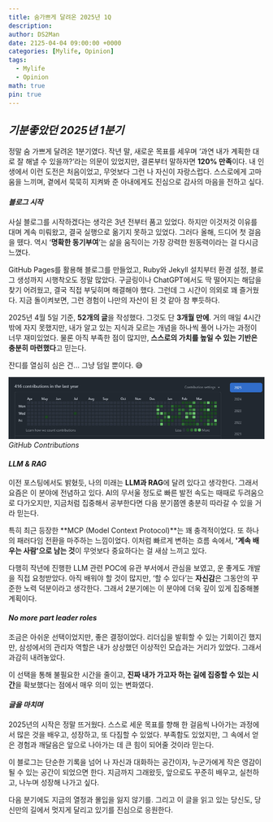```yaml
---
title: 숨가쁘게 달려온 2025년 1Q
description: 
author: DS2Man
date: 2125-04-04 09:00:00 +0000
categories: [Mylife, Opinion]
tags:
  - Mylife
  - Opinion
math: true
pin: true
---
```


## *기분좋았던 2025년 1분기*

정말 숨 가쁘게 달려온 1분기였다. 작년 말, 새로운 목표를 세우며 ‘과연 내가 계획한 대로 잘 해낼 수 있을까?’라는 의문이 있었지만, 결론부터 말하자면 **120% 만족**이다. 내 인생에서 이런 도전은 처음이었고, 무엇보다 그런 나 자신이 자랑스럽다. 스스로에게 고마움을 느끼며, 곁에서 묵묵히 지켜봐 준 아내에게도 진심으로 감사의 마음을 전하고 싶다.

#### *블로그 시작*

사실 블로그를 시작하겠다는 생각은 3년 전부터 품고 있었다. 하지만 이것저것 이유를 대며 계속 미뤄왔고, 결국 실행으로 옮기지 못하고 있었다. 그러다 올해, 드디어 첫 걸음을 뗐다. 역시 ‘**명확한 동기부여**’는 삶을 움직이는 가장 강력한 원동력이라는 걸 다시금 느꼈다.

GitHub Pages를 활용해 블로그를 만들었고, Ruby와 Jekyll 설치부터 환경 설정, 블로그 생성까지 시행착오도 정말 많았다. 구글링이나 ChatGPT에서도 딱 떨어지는 해답을 찾기 어려웠고, 결국 직접 부딪히며 해결해야 했다. 그런데 그 시간이 의외로 꽤 즐거웠다. 지금 돌이켜보면, 그런 경험이 나만의 자산이 된 것 같아 참 뿌듯하다.

2025년 4월 5일 기준, **52개의 글**을 작성했다. 그것도 단 **3개월 만에**. 거의 매일 4시간밖에 자지 못했지만, 내가 알고 있는 지식과 모르는 개념을 하나씩 풀어 나가는 과정이 너무 재미있었다. 물론 아직 부족한 점이 많지만, **스스로의 가치를 높일 수 있는 기반은 충분히 마련했다**고 믿는다.

잔디를 열심히 심은 건… 그냥 덤일 뿐이다. 😅

![GitHub Contributions](/assets/img/mylife/2025/2025-04-04-MyOpinion_1.png)
_GitHub Contributions_

#### *LLM & RAG*

이전 포스팅에서도 밝혔듯, 나의 미래는 **LLM과 RAG**에 달려 있다고 생각한다. 그래서 요즘은 이 분야에 전념하고 있다. AI의 무서울 정도로 빠른 발전 속도는 때때로 두려움으로 다가오지만, 지금처럼 집중해서 공부한다면 다음 분기쯤엔 충분히 따라갈 수 있을 거라 믿는다.

특히 최근 등장한 **MCP (Model Context Protocol)**는 꽤 충격적이었다. 또 하나의 패러다임 전환을 마주하는 느낌이었다. 이처럼 빠르게 변하는 흐름 속에서, **'계속 배우는 사람'으로 남는 것**이 무엇보다 중요하다는 걸 새삼 느끼고 있다.

다행히 작년에 진행한 LLM 관련 POC에 유관 부서에서 관심을 보였고, 운 좋게도 개발을 직접 요청받았다. 아직 배워야 할 것이 많지만, ‘할 수 있다’는 **자신감**은 그동안의 꾸준한 노력 덕분이라고 생각한다. 그래서 2분기에는 이 분야에 더욱 깊이 있게 집중해볼 계획이다.

#### *No more part leader roles*

조금은 아쉬운 선택이었지만, 좋은 결정이었다. 리더십을 발휘할 수 있는 기회이긴 했지만, 삼성에서의 관리자 역할은 내가 상상했던 이상적인 모습과는 거리가 있었다. 그래서 과감히 내려놓았다.

이 선택을 통해 불필요한 시간을 줄이고, **진짜 내가 가고자 하는 길에 집중할 수 있는 시간**을 확보했다는 점에서 매우 의미 있는 변화였다.

#### *글을 마치며*

2025년의 시작은 정말 뜨거웠다. 스스로 세운 목표를 향해 한 걸음씩 나아가는 과정에서 많은 것을 배우고, 성장하고, 또 다짐할 수 있었다. 부족함도 있었지만, 그 속에서 얻은 경험과 깨달음은 앞으로 나아가는 데 큰 힘이 되어줄 것이라 믿는다.

이 블로그는 단순한 기록을 넘어 나 자신과 대화하는 공간이자, 누군가에게 작은 영감이 될 수 있는 공간이 되었으면 한다. 지금까지 그래왔듯, 앞으로도 꾸준히 배우고, 실천하고, 나누며 성장해 나가고 싶다.

다음 분기에도 지금의 열정과 몰입을 잃지 않기를. 그리고 이 글을 읽고 있는 당신도, 당신만의 길에서 멋지게 달리고 있기를 진심으로 응원한다.